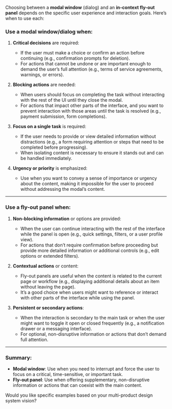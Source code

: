 Choosing between a **modal window** (dialog) and an **in-context fly-out panel** depends on the specific user experience and interaction goals. Here’s when to use each:

### Use a **modal window/dialog** when:
1. **Critical decisions** are required:
   - If the user must make a choice or confirm an action before continuing (e.g., confirmation prompts for deletion).
   - For actions that cannot be undone or are important enough to demand the user’s full attention (e.g., terms of service agreements, warnings, or errors).

2. **Blocking actions** are needed:
   - When users should focus on completing the task without interacting with the rest of the UI until they close the modal.
   - For actions that impact other parts of the interface, and you want to prevent interaction with those areas until the task is resolved (e.g., payment submission, form completions).

3. **Focus on a single task** is required:
   - If the user needs to provide or view detailed information without distractions (e.g., a form requiring attention or steps that need to be completed before progressing).
   - When isolating content is necessary to ensure it stands out and can be handled immediately.

4. **Urgency or priority** is emphasized:
   - Use when you want to convey a sense of importance or urgency about the content, making it impossible for the user to proceed without addressing the modal’s content.

---

### Use a **fly-out panel** when:
1. **Non-blocking information** or options are provided:
   - When the user can continue interacting with the rest of the interface while the panel is open (e.g., quick settings, filters, or a user profile view).
   - For actions that don’t require confirmation before proceeding but provide more detailed information or additional controls (e.g., edit options or extended filters).

2. **Contextual actions** or content:
   - Fly-out panels are useful when the content is related to the current page or workflow (e.g., displaying additional details about an item without leaving the page).
   - It’s a good choice when users might want to reference or interact with other parts of the interface while using the panel.

3. **Persistent or secondary actions**:
   - When the interaction is secondary to the main task or when the user might want to toggle it open or closed frequently (e.g., a notification drawer or a messaging interface).
   - For optional, non-disruptive information or actions that don’t demand full attention.

---

### Summary:
- **Modal window**: Use when you need to interrupt and force the user to focus on a critical, time-sensitive, or important task.
- **Fly-out panel**: Use when offering supplementary, non-disruptive information or actions that can coexist with the main content.

Would you like specific examples based on your multi-product design system vision?
